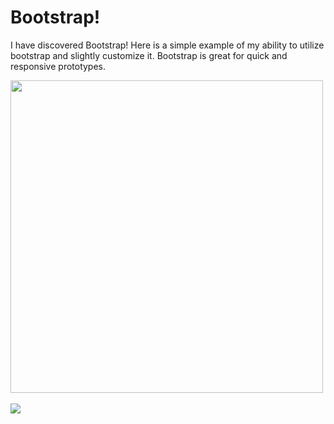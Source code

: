 <h1>Bootstrap!</h1>
<p>I have discovered Bootstrap! Here is a simple example of my ability to utilize bootstrap and slightly customize it. Bootstrap is great for quick and responsive prototypes.</p>
<a href="https://marisavertz.github.io/Bootstrap/">
  <img src="https://raw.githubusercontent.com/MarisaVertz/Bootstrap-/refs/heads/main/11.2%20Bootstrap%20Components/MoveIt.png" width="500">
</a>
<br><br>
<a href="https://marisavertz.github.io/Bootstrap/">
  <img src="https://dabuttonfactory.com/button.png?t=View+Project&f=Calibri-Bold&ts=18&tc=fff&hp=45&vp=20&w=134&h=38&c=11&bgt=unicolored&bgc=245c68&be=1">
</a>
